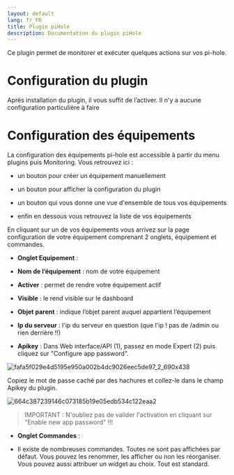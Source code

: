 ```yaml
---
layout: default
lang: fr_FR
title: Plugin piHole
description: Documentation du plugin piHole
---
```


Ce plugin permet de monitorer et exécuter quelques actions sur vos pi-hole.

Configuration du plugin 
=======================

Après installation du plugin, il vous suffit de l’activer. Il n'y a aucune configuration particulière à faire

Configuration des équipements 
=============================

La configuration des équipements pi-hole est accessible à partir du menu
plugins puis Monitoring. Vous retrouvez ici :

-   un bouton pour créer un équipement manuellement

-   un bouton pour afficher la configuration du plugin

-   un bouton qui vous donne une vue d'ensemble de tous vos équipements

-   enfin en dessous vous retrouvez la liste de vos équipements

En cliquant sur un de vos équipements vous arrivez sur la page
configuration de votre équipement comprenant 2 onglets, équipement et
commandes.

-   **Onglet Equipement** :

-   **Nom de l’équipement** : nom de votre équipement

-   **Activer** : permet de rendre votre équipement actif

-   **Visible** : le rend visible sur le dashboard

-   **Objet parent** : indique l’objet parent auquel appartient
    l’équipement

-   **Ip du serveur** : l'ip du serveur en question (que l'ip ! pas de /admin ou rien derrière !!)

-   **Apikey** : Dans Web interface/API (1), passez en mode Expert (2) puis cliquez sur "Configure app password".

![fafa5f029e4d5195e950a002b4dc9026eec5de97_2_690x438](https://github.com/user-attachments/assets/c41587b1-b724-402b-8a8a-706b987b86bc)

Copiez le mot de passe caché par des hachures et collez-le dans le champ Apikey du plugin.

![664c387239146c073185b19e05edb534c122eaa2](https://github.com/user-attachments/assets/e7a52010-c1bb-4892-a935-aa73c913ceae)

> IMPORTANT : N'oubliez pas de valider l'activation en cliquant sur "Enable new app password" !!!



-   **Onglet Commandes** :

-   Il existe de nombreuses commandes. Toutes ne sont pas affichées par défaut. Vous pouvez les renommer, les afficher ou non les réorganiser. 
Vous pouvez aussi attribuer un widget au choix. Tout est standard.

